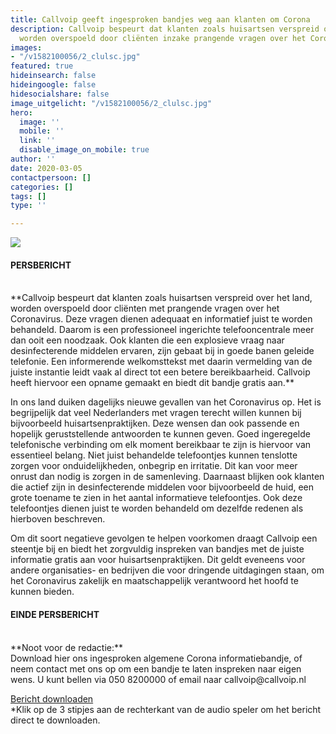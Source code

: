 ```yaml
---
title: Callvoip geeft ingesproken bandjes weg aan klanten om Corona
description: Callvoip bespeurt dat klanten zoals huisartsen verspreid over het land,
  worden overspoeld door cliënten inzake prangende vragen over het Coronavirus.
images:
- "/v1582100056/2_clulsc.jpg"
featured: true
hideinsearch: false
hideingoogle: false
hidesocialshare: false
image_uitgelicht: "/v1582100056/2_clulsc.jpg"
hero:
  image: ''
  mobile: ''
  link: ''
  disable_image_on_mobile: true
author: ''
date: 2020-03-05
contactpersoon: []
categories: []
tags: []
type: ''

---
```

![](https://res.cloudinary.com/callvoip/image/upload/v1562335206/2_clulsc.jpg)

#### PERSBERICHT
<br>
**Callvoip bespeurt dat klanten zoals huisartsen verspreid over het land, worden overspoeld door cliënten met prangende vragen over het Coronavirus. Deze vragen dienen adequaat en informatief juist te worden behandeld. Daarom is een professioneel ingerichte telefooncentrale meer dan ooit een noodzaak. Ook klanten die een explosieve vraag naar desinfecterende middelen ervaren, zijn gebaat bij in goede banen geleide telefonie. Een informerende welkomsttekst met daarin vermelding van de juiste instantie leidt vaak al direct tot een betere bereikbaarheid. Callvoip heeft hiervoor een opname gemaakt en biedt dit bandje gratis aan.**

In ons land duiken dagelijks nieuwe gevallen van het Coronavirus op. Het is begrijpelijk dat veel Nederlanders met vragen terecht willen kunnen bij bijvoorbeeld huisartsenpraktijken. Deze wensen dan ook passende en hopelijk geruststellende antwoorden te kunnen geven. Goed ingeregelde telefonische verbinding om elk moment bereikbaar te zijn is hiervoor van essentieel belang. Niet juist behandelde telefoontjes kunnen tenslotte zorgen voor onduidelijkheden, onbegrip en irritatie. Dit kan voor meer onrust dan nodig is zorgen in de samenleving. Daarnaast blijken ook klanten die actief zijn in desinfecterende middelen voor bijvoorbeeld de huid, een grote toename te zien in het aantal informatieve telefoontjes. Ook deze telefoontjes dienen juist te worden behandeld om dezelfde redenen als hierboven beschreven.

Om dit soort negatieve gevolgen te helpen voorkomen draagt Callvoip een steentje bij en biedt het zorgvuldig inspreken van bandjes met de juiste informatie gratis aan voor huisartsenpraktijken. Dit geldt eveneens voor andere organisaties- en bedrijven die voor dringende uitdagingen staan, om het Coronavirus zakelijk en maatschappelijk verantwoord het hoofd te kunnen bieden. 
<br>
#### EINDE PERSBERICHT
<br>
**Noot voor de redactie:**<br>
Download hier ons ingesproken algemene Corona informatiebandje, of neem contact met ons op om een bandje te laten inspreken naar eigen wens. U kunt bellen via 050 8200000 of email naar callvoip@callvoip.nl

<a href="https://files.callvoip.nl/downloads/coronamelding.mp3" target="_blank" class="button">Bericht downloaden</a><br>
*Klik op de 3 stipjes aan de rechterkant van de audio speler om het bericht direct te downloaden.

